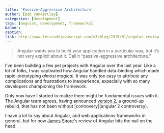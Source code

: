 ```yaml
---
title: 'Passive-Aggressive Architecture'
author: [Bob VanderClay]
categories: [development]
tags: [angular, development, frameworks]
banner:
caption:
link: http://www.letscodejavascript.com/v3/blog/2015/01/angular_review
---
```


> Angular wants you to build your application in a particular way, but it’s not very explicit about it. Call it “passive-aggressive architecture.”

I've been building a few pet projects with Angular over the last year. Like a lot of folks, I was captivated how Angular handled data-binding which made rapid-prototyping *almost magical*. It was only too easy to attribute any complications and frustrations to inexperience, expecially with so many developers championing the framework.

Only now have I started to realize there might be fundamental issues with it. The Angular team agrees, having announced [version 2](http://jaxenter.com/angular-2-0-112094.html), a ground-up rebuild, that has not been without [controvery](angular 2 controversy).

I have a lot to say about Angular, and web applications frameworks in general, but for now [James Shore](https://twitter.com/jamesshore)'s review of Angular hits the nail on the head.

